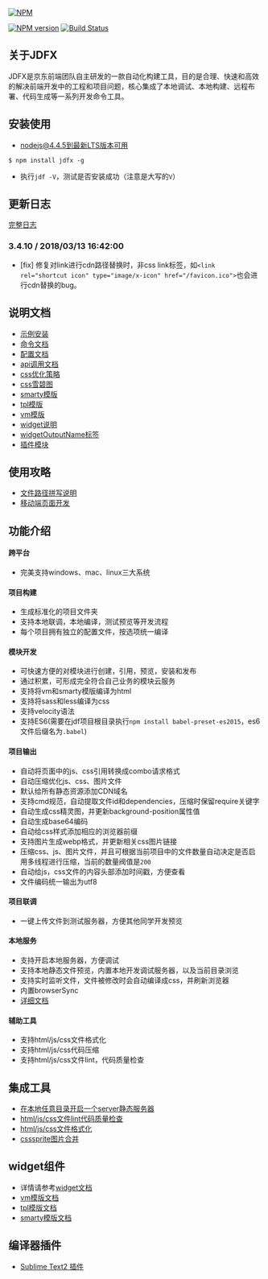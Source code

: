 [![NPM](https://nodei.co/npm/jdfx.png?downloads=true)](https://nodei.co/npm/jdfx/)

[![NPM version](https://badge.fury.io/js/jdfx.png)](http://badge.fury.io/js/jdfx)  [![Build Status](https://travis-ci.org/jdf2e/jdf.svg?branch=master)](https://travis-ci.org/jdf2e/jdf)

## 关于JDFX

JDFX是京东前端团队自主研发的一款自动化构建工具，目的是合理、快速和高效的解决前端开发中的工程和项目问题，核心集成了本地调试、本地构建、远程布署、代码生成等一系列开发命令工具。

## 安装使用

* [nodejs@4.4.5到最新LTS版本可用](http://nodejs.org/)
```
$ npm install jdfx -g
```
* 执行`jdf -V`，测试是否安装成功（注意是大写的`V`）

## 更新日志

[完整日志](https://github.com/jdf2e/jdf/blob/master/CHANGELOG.md)

### 3.4.10  / 2018/03/13 16:42:00
* [fix] 修复对link进行cdn路径替换时，非css link标签，如`<link rel="shortcut icon" type="image/x-icon" href="/favicon.ico">`也会进行cdn替换的bug。

## 说明文档
* [示例安装](https://github.com/jdf2e/jdf/blob/master/doc/a_tool_develop.md)
* [命令文档](https://github.com/jdf2e/jdf/blob/master/doc/a_tool_command.md)
* [配置文档](https://github.com/jdf2e/jdf/blob/master/doc/a_tool_config.md)
* [api调用文档](https://github.com/jdf2e/jdf/blob/master/doc/a_tool_api.md)
* [css优化策略](https://github.com/jdf2e/jdf/blob/master/doc/core_css_optimize.md)
* [css雪碧图](https://github.com/jdf2e/jdf/blob/master/doc/a_tool_csssprite.md)
* [smarty模版](https://github.com/jdf2e/jdf/blob/master/doc/core_smarty.md)
* [tpl模版](https://github.com/jdf2e/jdf/blob/master/doc/core_tpl.md)
* [vm模版](https://github.com/jdf2e/jdf/blob/master/doc/core_vm.md)
* [widget说明](https://github.com/jdf2e/jdf/blob/master/doc/core_widget.md)
* [widgetOutputName标签](https://github.com/jdf2e/jdf/blob/master/doc/core_widgetoutputname.md)
* [插件模块](https://github.com/jdf2e/jdf/blob/master/doc/core_plugin.md)

## 使用攻略
* [文件路径拼写说明](https://github.com/jdf2e/jdf/issues/6)
* [移动端页面开发](https://github.com/jdf2e/jdf/issues/7)

## 功能介绍

#### 跨平台
* 完美支持windows、mac、linux三大系统

#### 项目构建
* 生成标准化的项目文件夹
* 支持本地联调，本地编译，测试预览等开发流程
* 每个项目拥有独立的配置文件，按选项统一编译

#### 模块开发
* 可快速方便的对模块进行创建，引用，预览，安装和发布
* 通过积累，可形成完全符合自己业务的模块云服务
* 支持将vm和smarty模版编译为html
* 支持将sass和less编译为css
* 支持velocity语法
* 支持ES6(需要在jdf项目根目录执行`npm install babel-preset-es2015`，es6文件后缀名为`.babel`)

#### 项目输出
* 自动将页面中的js、css引用转换成combo请求格式
* 自动压缩优化js、css、图片文件
* 默认给所有静态资源添加CDN域名
* 支持cmd规范，自动提取文件id和dependencies，压缩时保留require关键字
* 自动生成css精灵图，并更新background-position属性值
* 自动生成base64编码
* 自动给css样式添加相应的浏览器前缀
* 支持图片生成webp格式，并更新相关css图片链接
* 压缩css、js、图片文件，并且可根据当前项目中的文件数量自动决定是否启用多线程进行压缩，当前的数量阀值是`200`
* 自动给js，css文件的内容头部添加时间戳，方便查看
* 文件编码统一输出为utf8

#### 项目联调
* 一键上传文件到测试服务器，方便其他同学开发预览

#### 本地服务
* 支持开启本地服务器，方便调试
* 支持本地静态文件预览，内置本地开发调试服务器，以及当前目录浏览
* 支持实时监听文件，文件被修改时会自动编译成css，并刷新浏览器
* 内置browserSync
* [详细文档](https://github.com/jdf2e/jdf/blob/master/doc/a_tool_build.md)

#### 辅助工具
* 支持html/js/css文件格式化
* 支持html/js/css代码压缩
* 支持html/js/css文件lint，代码质量检查

## 集成工具

* [在本地任意目录开启一个server静态服务器](https://github.com/jdf2e/jdf/blob/master/doc/a_tool_server.md)
* [html/js/css文件lint代码质量检查](https://github.com/jdf2e/jdf/blob/master/doc/a_tool_lint.md)
* [html/js/css文件格式化](https://github.com/jdf2e/jdf/blob/master/doc/a_tool_format.md)
* [csssprite图片合并](https://github.com/jdf2e/jdf/blob/master/doc/a_tool_csssprite.md)

## widget组件

* 详情请参考[widget文档](https://github.com/jdf2e/jdf/blob/master/doc/core_widget.md)
* [vm模版文档](https://github.com/jdf2e/jdf/blob/master/doc/core_vm.md)
* [tpl模版文档](https://github.com/jdf2e/jdf/blob/master/doc/core_tpl.md)
* [smarty模版文档](https://github.com/jdf2e/jdf/blob/master/doc/core_smarty.md)

## 编译器插件
* [Sublime Text2 插件](https://sublime.wbond.net/packages/Jdf%20-%20Tool)


